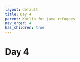 ```yaml
---
layout: default
title: Day 4
parent: Kotlin for java refugees
nav_order: 4
has_children: true
---
```


# Day 4